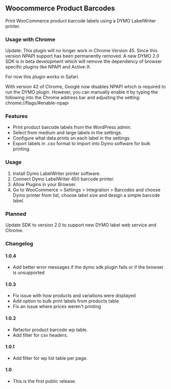 ## Woocommerce Product Barcodes

Print WooCommerce product barcode labels using a DYMO LabelWriter printer.

### Usage with Chrome

Update: This plugin will no longer work in Chrome Version 45. Since this version NPAPI support has been permanently removed. A new DYMO 2.0 SDK is in beta development which will remove the dependency of browser specific plugins like NPAPI and Active-X.

For now this plugin works in Safari.

With version 42 of Chrome, Google now disables NPAPI which is required to run the DYMO plugin. However, you can manually enable it by typing the following into the Chrome address bar and adjusting the setting:
chrome://flags/#enable-npapi

### Features

- Print product barcode labels from the WordPress admin.
- Select from medium and large labels in the settings.
- Configure what data prints on each label in the settings.
- Export labels in .csv format to import into Dymo software for bulk printing.

### Usage

1. Install Dymo LabelWriter printer software.
2. Connect Dymo LabelWriter 450 barcode printer.
3. Allow Plugins in your Browser.
4. Go to WooCommerce > Settings > Integration > Barcodes and choose Dymo printer from list, choose label size and design a simple barcode label.

### Planned

Update SDK to version 2.0 to support new DYMO label web service and Chrome.

### Changelog

#### 1.0.4
* Add better error messages if the dymo sdk plugin fails or if the browser is unsupported

#### 1.0.3
* Fix issue with how products and variations were displayed
* Add option to bulk print labels from products table
* Fix an issue where prices weren't printing

#### 1.0.2
* Refactor product barcode wp table.
* Add filter for csv headers.

#### 1.0.1
* Add filter for wp list table per page.

#### 1.0
* This is the first public release.
